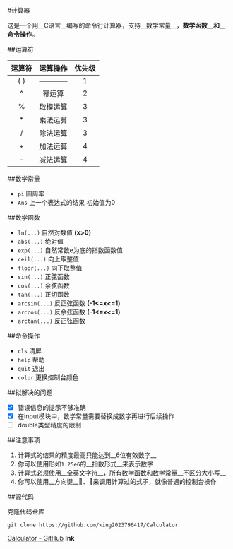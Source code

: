#计算器

这是一个用__C语言__编写的命令行计算器，支持__数学常量__，__数学函数__和__命令操作__。

##运算符

| 运算符 | 运算操作 | 优先级 |
| :---: |  :--:  | :--: |
| (   ) |  ————  |  1   |
|   ^   | 幂运算  |  2   |
|   %   | 取模运算 |  3   |
|   *   | 乘法运算 |  3   |
|   /   | 除法运算 |  3   |
|   +   | 加法运算 |  4   |
|   -   | 减法运算 |  4   |

##数学常量

- `pi` 圆周率
- `Ans` 上一个表达式的结果 初始值为0

##数学函数

- `ln(...)` 自然对数值 __(x>0)__
- `abs(...)` 绝对值
- `exp(...)` 自然常数e为底的指数函数值
- `ceil(...)` 向上取整值
- `floor(...)` 向下取整值
- `sin(...)` 正弦函数
- `cos(...)` 余弦函数
- `tan(...)` 正切函数
- `arcsin(...)` 反正弦函数 __(-1<=x<=1)__
- `arccos(...)` 反余弦函数 __(-1<=x<=1)__
- `arctan(...)` 反正弦函数

##命令操作

- `cls` 清屏
- `help` 帮助
- `quit` 退出
- `color` 更换控制台颜色

##拟解决的问题

- [x] 错误信息的提示不够准确
- [x] 在input模块中，数学常量需要替换成数字再进行后续操作
- [ ] double类型精度的限制

##注意事项

1. 计算式的结果的精度最高只能达到__6位有效数字__
2. 你可以使用形如`1.25e6`的__指数形式__来表示数字
3. 计算式必须使用__全英文字符__，所有数学函数和数学常量__不区分大小写__
4. 你可以使用__方向键__:arrow_up_small:、:arrow_down_small:来调用计算过的式子，就像普通的控制台操作

##源代码

克隆代码仓库
```shell
git clone https://github.com/king2023796417/Calculator
```

[Calculator - GitHub](https://github.com/king2023796417/Calculator) __Ink__
